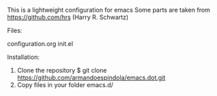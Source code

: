 This is a lightweight configuration for emacs
Some parts are taken from https://github.com/hrs (Harry R. Schwartz)

Files:

configuration.org
init.el

Installation:

1. Clone the repository
   $ git clone https://github.com/armandoespindola/emacs.dot.git
2. Copy files in your folder emacs.d/




